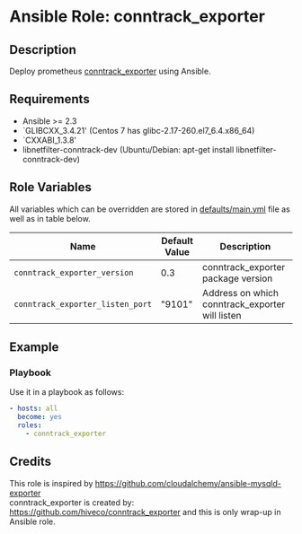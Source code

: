 
# Ansible Role: conntrack_exporter

## Description

Deploy prometheus [conntrack_exporter](https://github.com/ncabatoff/process-exporter) using Ansible.

## Requirements

- Ansible >= 2.3
- `GLIBCXX_3.4.21' (Centos 7 has glibc-2.17-260.el7_6.4.x86_64)
- `CXXABI_1.3.8'
- libnetfilter-conntrack-dev (Ubuntu/Debian: apt-get install libnetfilter-conntrack-dev)

## Role Variables

All variables which can be overridden are stored in [defaults/main.yml](defaults/main.yml) file as well as in table below.

| Name           | Default Value | Description                        |
| -------------- | ------------- | -----------------------------------|
| `conntrack_exporter_version` | 0.3 | conntrack_exporter package version |
| `conntrack_exporter_listen_port` | "9101" | Address on which conntrack_exporter will listen |

## Example

### Playbook

Use it in a playbook as follows:

```yaml
- hosts: all
  become: yes
  roles:
    - conntrack_exporter
```

## Credits

This role is inspired by https://github.com/cloudalchemy/ansible-mysqld-exporter  
conntrack_exporter is created by: https://github.com/hiveco/conntrack_exporter and this is only wrap-up in Ansible role.

